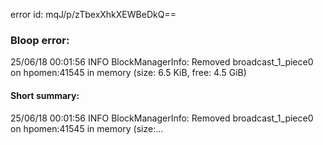 error id: mqJ/p/zTbexXhkXEWBeDkQ==
### Bloop error:

25/06/18 00:01:56 INFO BlockManagerInfo: Removed broadcast_1_piece0 on hpomen:41545 in memory (size: 6.5 KiB, free: 4.5 GiB)
#### Short summary: 

25/06/18 00:01:56 INFO BlockManagerInfo: Removed broadcast_1_piece0 on hpomen:41545 in memory (size:...